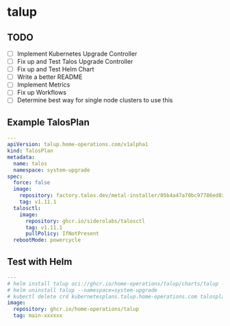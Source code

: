 # talup

## TODO

- [ ] Implement Kubernetes Upgrade Controller
- [ ] Fix up and Test Talos Upgrade Controller
- [ ] Fix up and Test Helm Chart
- [ ] Write a better README
- [ ] Implement Metrics
- [ ] Fix up Workflows
- [ ] Determine best way for single node clusters to use this

## Example TalosPlan

```yaml
---
apiVersion: talup.home-operations.com/v1alpha1
kind: TalosPlan
metadata:
  name: talos
  namespace: system-upgrade
spec:
  force: false
  image:
    repository: factory.talos.dev/metal-installer/05b4a47a70bc97786ed83d200567dcc8a13f731b164537ba59d5397d668851fa
    tag: v1.11.1
  talosctl:
    image:
      repository: ghcr.io/siderolabs/talosctl
      tag: v1.11.1
      pullPolicy: IfNotPresent
  rebootMode: powercycle

```

## Test with Helm

```yaml
---
# helm install talup oci://ghcr.io/home-operations/talup/charts/talup --version 0.0.0 --values values.yaml --namespace=system-upgrade
# helm uninstall talup --namespace=system-upgrade
# kubectl delete crd kubernetesplans.talup.home-operations.com talosplans.talup.home-operations.com
image:
  repository: ghcr.io/home-operations/talup
  tag: main-xxxxxx
```
